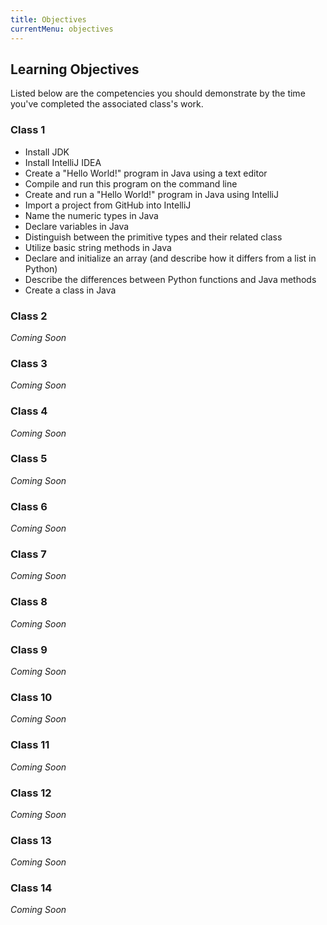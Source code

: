 ```yaml
---
title: Objectives
currentMenu: objectives
---
```


## Learning Objectives

Listed below are the competencies you should demonstrate by the time you've completed the associated class's work.

### Class 1

- Install JDK
- Install IntelliJ IDEA
- Create a "Hello World!" program in Java using a text editor 
- Compile and run this program on the command line
- Create and run a "Hello World!" program in Java using IntelliJ
- Import a project from GitHub into IntelliJ
- Name the numeric types in Java 
- Declare variables in Java
- Distinguish between the primitive types and their related class
- Utilize basic string methods in Java
- Declare and initialize an array (and describe how it differs from a list in Python)
- Describe the differences between Python functions and Java methods
- Create a class in Java

### Class 2

*Coming Soon*

### Class 3

*Coming Soon*

### Class 4

*Coming Soon*

### Class 5

*Coming Soon*

### Class 6

*Coming Soon*

### Class 7

*Coming Soon*

### Class 8

*Coming Soon*

### Class 9

*Coming Soon*

### Class 10

*Coming Soon*

### Class 11

*Coming Soon*

### Class 12

*Coming Soon*

### Class 13

*Coming Soon*

### Class 14

*Coming Soon*
